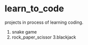 # learn_to_code
projects in process of learning coding.
1. snake game
2. rock_paper_scissor
3.blackjack
